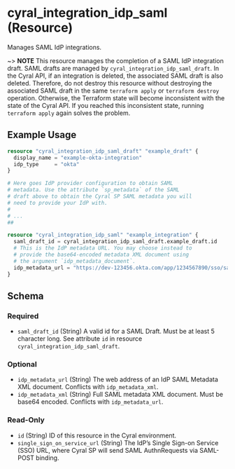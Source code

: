 # cyral_integration_idp_saml (Resource)

Manages SAML IdP integrations.

~> **NOTE** This resource manages the completion of a SAML IdP integration
draft. SAML drafts are managed by `cyral_integration_idp_saml_draft`. In the
Cyral API, if an integration is deleted, the associated SAML draft is also
deleted. Therefore, do not destroy this resource without destroying the
associated SAML draft in the same `terraform apply` or `terraform destroy`
operation. Otherwise, the Terraform state will become inconsistent with the
state of the Cyral API. If you reached this inconsistent state, running
`terraform apply` again solves the problem.

## Example Usage

```terraform
resource "cyral_integration_idp_saml_draft" "example_draft" {
  display_name = "example-okta-integration"
  idp_type     = "okta"
}

# Here goes IdP provider configuration to obtain SAML
# metadata. Use the attribute `sp_metadata` of the SAML
# draft above to obtain the Cyral SP SAML metadata you will
# need to provide your IdP with.
#
# ...
##

resource "cyral_integration_idp_saml" "example_integration" {
  saml_draft_id = cyral_integration_idp_saml_draft.example_draft.id
  # This is the IdP metadata URL. You may choose instead to
  # provide the base64-encoded metadata XML document using
  # the argument `idp_metadata_document`.
  idp_metadata_url = "https://dev-123456.okta.com/app/1234567890/sso/saml/metadata"
}
```

<!-- schema generated by tfplugindocs -->

## Schema

### Required

- `saml_draft_id` (String) A valid id for a SAML Draft. Must be at least 5 character long. See attribute `id` in resource `cyral_integration_idp_saml_draft`.

### Optional

- `idp_metadata_url` (String) The web address of an IdP SAML Metadata XML document. Conflicts with `idp_metadata_xml`.
- `idp_metadata_xml` (String) Full SAML metadata XML document. Must be base64 encoded. Conflicts with `idp_metadata_url`.

### Read-Only

- `id` (String) ID of this resource in the Cyral environment.
- `single_sign_on_service_url` (String) The IdP’s Single Sign-on Service (SSO) URL, where Cyral SP will send SAML AuthnRequests via SAML-POST binding.
